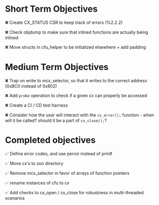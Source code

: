 # Short Term Objectives

:x: Create CX_STATUS CSR to keep track of errors (%2.2.2)

:x: Check objdump to make sure that inlined functions are actually being inlined

:x: Move structs in cfu_helper to be initialized elsewhere + add padding

# Medium Term Objectives

:x: Trap on write to mcx_selector, so that it writes to the correct address (0xBC0 instead of 0x802)

:x: Add `probe` operation to check if a given cx can properly be accessed

:x: Create a CI / CD test harness

:x: Consider how the user will interact with the `cx_error();` function - when will it be called? 
    should it be a part of `cx_close();`?

# Completed objectives

:white_check_mark: Define error codes, and use perror instead of printf

:white_check_mark: Move cx's to zoo directory

:white_check_mark: Remove mcx_selector in favor of arrays of function pointers

:white_check_mark: rename instances of cfu to cx

:white_check_mark: Add checks to cx_open / cx_close for robustness in multi-threaded scenarios
